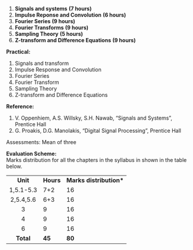 1. **Signals and systems** **(7 hours)**
2. **Impulse Reponse and Convolution** **(6 hours)**
3. **Fourier Series** **(9 hours)**
4. **Fourier Transforms** **(9 hours)**
5. **Sampling Theory** **(5 hours)**
6. **Z-transform and Difference Equations** **(9 hours)**

**Practical:**

1. Signals and transform
2. Impulse Response and Convolution
3. Fourier Series
4. Fourier Transform
5. Sampling Theory
6. Z-transform and Difference Equations

**Reference:**

1. V. Oppenhiem, A.S. Willsky, S.H. Nawab, “Signals and Systems”, Prentice Hall
2. G. Proakis, D.G. Manolakis, “Digital Signal Processing”, Prentice Hall

Assessments: Mean of three

**Evaluation Scheme:**  
Marks distribution for all the chapters in the syllabus in shown in the table below.

|           |           |                          |
| :-------: | --------- | ------------------------ |
| **Unit**  | **Hours** | **Marks distribution\*** |
| 1,5.1-5.3 | 7+2       | 16                       |
| 2,5.4,5.6 | 6+3       | 16                       |
|     3     | 9         | 16                       |
|     4     | 9         | 16                       |
|     6     | 9         | 16                       |
| **Total** | **45**    | **80**                   |

